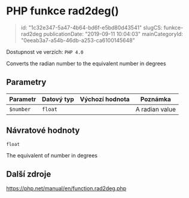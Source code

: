 PHP funkce rad2deg()
================================

> id: "1c32e347-5a47-4b64-bd6f-e5bd80d43541"
> slugCS: funkce-rad2deg
> publicationDate: "2019-09-11 10:04:03"
> mainCategoryId: "0eeab3a7-a54b-46db-a253-ca6100145648"

Dostupnost ve verzích: `PHP 4.0`

Converts the radian number to the equivalent number in degrees


Parametry
--------------

| Parametr | Datový typ | Výchozí hodnota | Poznámka |
|-----|-----|-----|-----|
| `$number` | `float` |  | A radian value |


Návratové hodnoty
----------------

`float`

The equivalent of number in degrees

Další zdroje
------------

https://php.net/manual/en/function.rad2deg.php
